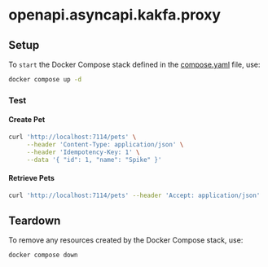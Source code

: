 # openapi.asyncapi.kakfa.proxy

## Setup

To `start` the Docker Compose stack defined in the [compose.yaml](compose.yaml) file, use:

```bash
docker compose up -d
```

### Test

#### Create Pet

```bash
curl 'http://localhost:7114/pets' \
     --header 'Content-Type: application/json' \
     --header 'Idempotency-Key: 1' \
     --data '{ "id": 1, "name": "Spike" }'
```

#### Retrieve Pets

```bash
curl 'http://localhost:7114/pets' --header 'Accept: application/json'
```

## Teardown

To remove any resources created by the Docker Compose stack, use:

```bash
docker compose down
```

